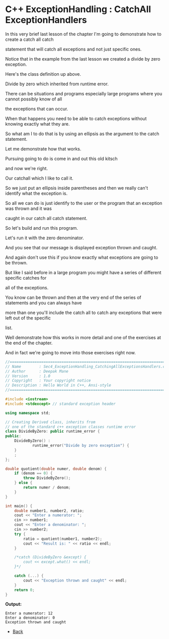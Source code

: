 # C++ ExceptionHandling : CatchAll ExceptionHandlers

In this very brief last lesson of the chapter I'm going to demonstrate how to create a catch all catch

statement that will catch all exceptions and not just specific ones.

Notice that in the example from the last lesson we created a divide by zero exception.

Here's the class definition up above.

Divide by zero which inherited from runtime error.

There can be situations and programs especially large programs where you cannot possibly know of all

the exceptions that can occur.

When that happens you need to be able to catch exceptions without knowing exactly what they are.

So what am I to do that is by using an ellipsis as the argument to the catch statement.

Let me demonstrate how that works.

Pursuing going to do is come in and out this old kitsch

and now we're right.

Our catchall which I like to call it.

So we just put an ellipsis inside parentheses and then we really can't identify what the exception is.

So all we can do is just identify to the user or the program that an exception was thrown and it was

caught in our catch all catch statement.

So let's build and run this program.

Let's run it with the zero denominator.

And you see that our message is displayed exception thrown and caught.

And again don't use this if you know exactly what exceptions are going to be thrown.

But like I said before in a large program you might have a series of different specific catches for

all of the exceptions.

You know can be thrown and then at the very end of the series of statements and you can always have

more than one you'll include the catch all to catch any exceptions that were left out of the specific

list.

Well demonstrate how this works in more detail and one of the exercises at the end of the chapter.

And in fact we're going to move into those exercises right now.

```cpp
//============================================================================
// Name        : Sec4_ExceptionHandling_CatchingAllExceptionsHandlers.cpp
// Author      : Deepak Mane
// Version     : 1.0
// Copyright   : Your copyright notice
// Description : Hello World in C++, Ansi-style
//============================================================================

#include <iostream>
#include <stdexcept> // standard exception header

using namespace std;

// Creating Derived class, inherits from
// one of the standard c++ exception classes runtime error
class DivideByZero: public runtime_error {
public:
	DivideByZero() :
			runtime_error("Divide by zero exception") {
	}
	;
};

double quotient(double numer, double denom) {
	if (denom == 0) {
		throw DivideByZero();
	} else {
		return numer / denom;
	}
}

int main() {
	double number1, number2, ratio;
	cout << "Enter a numerator: ";
	cin >> number1;
	cout << "Enter a denominator: ";
	cin >> number2;
	try {
		ratio = quotient(number1, number2);
		cout << "Result is: " << ratio << endl;
	}

	/*catch (DivideByZero &except) {
		cout << except.what() << endl;
	}*/

	catch (...) {
		cout << "Exception thrown and caught" << endl;
	}
	return 0;
}
```
__Output:__
```
Enter a numerator: 12
Enter a denominator: 0
Exception thrown and caught
```
- [Back](./README.MD)

